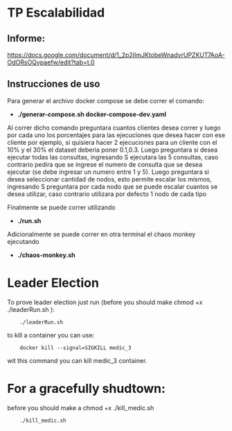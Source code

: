 # TP Escalabilidad

## Informe: 
https://docs.google.com/document/d/1_2p2jImJKtobeWnadvrUPZKUT7AoA-OdORsOQypaefw/edit?tab=t.0

## Instrucciones de uso

Para generar el archivo docker compose se debe correr el comando: 
* **./generar-compose.sh docker-compose-dev.yaml**

Al correr dicho comando preguntara cuantos clientes desea correr y luego por cada uno los porcentajes para las ejecuciones que desea hacer con ese cliente por ejemplo, si quisiera hacer 2 ejecuciones para un cliente con el 10% y el 30% el dataset deberia poner 0.1,0.3. Luego preguntara si desea ejecutar todas las consultas, ingresando S ejecutara las 5 consultas, caso contrario pedira que se ingrese el numero de consulta que se desea ejecutar (se debe ingresar un numero entre 1 y 5). Luego preguntara si desea seleccionar cantidad de nodos, esto permite escalar los mismos, ingresando S preguntara por cada nodo que se puede escalar cuantos se desea utilizar, caso contrario utilizara por defecto 1 nodo de cada tipo

Finalmente se puede correr utilizando 

* **./run.sh**


Adicionalmente se puede correr en otra terminal el chaos monkey ejecutando

* **./chaos-monkey.sh**

# Leader Election
To prove leader election just run (before you should make chmod +x ./leaderRun.sh ): 
``` 
    ./leaderRun.sh
```
to kill a container you can use: 
```
    docker kill --signal=SIGKILL medic_3
```
wit this command you can kill medic_3 container. 

# For a gracefully shudtown:
before you should make a chmod +x ./kill_medic.sh
```
    ./kill_medic.sh

```

